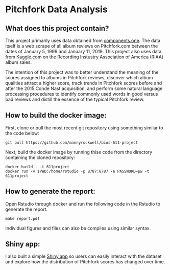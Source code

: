 # Pitchfork Data Analysis

## What does this project contain?
This project primarily uses data obtained from [components.one](https://components.one/datasets/pitchfork-reviews-dataset). The data itself is a web scrape of all album reviews on Pitchfork.com between the dates of January 5, 1999 and January 11, 2019. This project also uses data from [Kaggle.com](https://www.kaggle.com/danield2255/data-on-songs-from-billboard-19992019) on the Recording Instustry Association of America (RIAA) album sales. 

The intention of this project was to better understand the meaning of the scores assigned to albums in Pitchfork reviews, discover which album qualities attract a higher score, track trends in Pitchfork scores before and after the 2015 Conde Nast acquisition, and perform some natural language processing procedures to identify commonly used words in good versus bad reviews and distill the essence of the typical Pitchfork review. 

## How to build the docker image:
First, clone or pull the most recent git repository using something similar to the code below:

```
git pull https://github.com/mannyrockwell/bios-611-project
```

Next, build the docker image by running thise code from the directory containing the cloned repository:

```
docker build . -t 611project
docker run -v $PWD:/home/rstudio -p 8787:8787 -e PASSWORD=pw -t 611project
```

## How to generate the report:
Open Rstudio through docker and run the following code in the Rstudio to generate the report. 

```
make report.pdf
```

Individual figures and files can also be compiles using similar syntax.

## Shiny app:

I also built a simple [Shiny app](https://emmanuelrockwell.shinyapps.io/pitchfork_app_611/) so users can easily interact with the dataset and explore how the distribution of Pitchfork scores has changed over time. 

